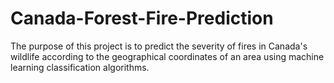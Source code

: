 # Canada-Forest-Fire-Prediction
The purpose of this project is to predict the severity of fires in Canada's wildlife according to the geographical coordinates of an area using machine learning classification algorithms.

